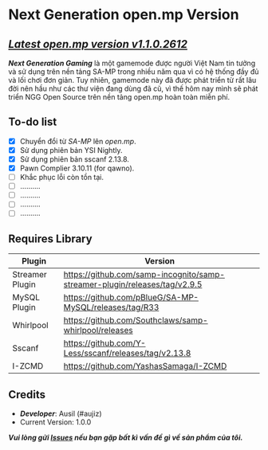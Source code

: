 # Next Generation open.mp Version

## _[Latest open.mp version v1.1.0.2612](https://github.com/openmultiplayer/open.mp/releases/tag/v1.1.0.2612)_


***Next Generation Gaming*** là một gamemode được người Việt Nam tin tưởng và  sử dụng trên nền tảng SA-MP trong nhiều năm qua vì có hệ thống đầy đủ và lối chơi đơn giản. Tuy nhiên, gamemode này đã được phát triển từ rất lâu đời nên hầu như các thư viện đang dùng  đã cũ, vì thế hôm nay mình sẽ phát triển NGG Open Source trên nền tảng open.mp hoàn toàn miễn phí.

## To-do list
- [x] Chuyển đổi từ *SA-MP* lên *open.mp*.
- [x] Sử dụng phiên bản YSI Nightly.
- [x] Sử dụng phiên bản sscanf 2.13.8.
- [x] Pawn Complier 3.10.11 (for qawno).
- [ ] Khắc phục lỗi còn tồn tại.
- [ ] ..........
- [ ] ..........
- [ ] ..........
- [ ] ..........

## Requires Library
|    Plugin             |   Version                                                                     |
|-------                |-------                                                                        |
|   Streamer Plugin     | https://github.com/samp-incognito/samp-streamer-plugin/releases/tag/v2.9.5    |
| MySQL Plugin          | https://github.com/pBlueG/SA-MP-MySQL/releases/tag/R33                        |
|   Whirlpool           |   https://github.com/Southclaws/samp-whirlpool/releases                       |  
|   Sscanf              |    https://github.com/Y-Less/sscanf/releases/tag/v2.13.8                      |
|   I-ZCMD              | https://github.com/YashasSamaga/I-ZCMD                                        |


## Credits
- ***Developer***: Ausil (#aujiz)
- Current Version: 1.0.0

***Vui lòng gửi [Issues](https://github.com/aujiz11/NGG-open.mp/issues) nếu bạn gặp bất kì vấn đề gì về sản phẩm của tôi.***
